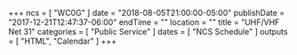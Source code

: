 +++
ncs = [ "WC0G" ]
date = "2018-08-05T21:00:00-05:00"
publishDate = "2017-12-21T12:47:37-06:00"
endTime = ""
location = ""
title = "UHF/VHF Net 31"
categories = [ "Public Service" ]
dates = [ "NCS Schedule" ]
outputs = [ "HTML", "Calendar" ]
+++
